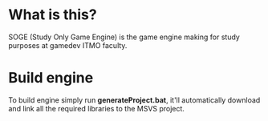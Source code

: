 # What is this?

SOGE (Study Only Game Engine) is the game engine making for study purposes at gamedev ITMO faculty.

# Build engine

To build engine simply run **generateProject.bat**, it'll automatically download and link all the required libraries to the MSVS project.
